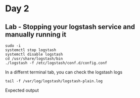 # Day 2


## Lab - Stopping your logstash service and manually running it
```
sudo -i
systemctl stop logstash
systemctl disable logstash
cd /usr/share/logstash/bin
./logstash -f /etc/logstash/conf.d/config.conf
```

In a differnt terminal tab, you can check the logstash logs
```
tail -f /var/log/logstash/logstash-plain.log
```

Expected output
